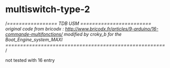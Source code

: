 # multiswitch-type-2

/*================= TDB USM  ========================
   original code from bricodx : http://www.bricodx.fr/articles/9-arduino/16-commande-multifonctions/
   modified by croky_b for the Boat_Engine_system_MAXI
======================================================*/

not tested with 16 entry 
